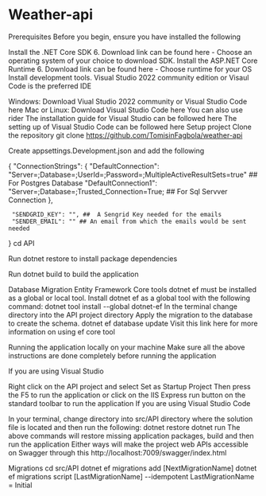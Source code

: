 # Weather-api
Prerequisites
Before you begin, ensure you have installed the following

Install the .NET Core SDK 6. Download link can be found here - Choose an operating system of your choice to download SDK.
Install the ASP.NET Core Runtime 6. Download link can be found here - Choose runtime for your OS
Install development tools.
Visual Studio 2022 community edition or Visaul Code is the preferred IDE

Windows: Download Viual Studio 2022 community or Visual Studio Code here
Mac or Linux: Download Visual Studio Code here You can also use rider
The installation guide for Visual Studio can be followed here
The setting up of Visual Studio Code can be followed here
Setup project
Clone the repository git clone https://github.com/TomisinFagbola/weather-api

Create appsettings.Development.json and add the following

{
     "ConnectionStrings": {
         "DefaultConnection": "Server=;Database=;UserId=;Password=;MultipleActiveResultSets=true" ## For Postgres Database
         "DefaultConnection1": "Server=;Database=;Trusted_Connection=True; ## For Sql Servver Connection
     },
    
     "SENDGRID_KEY": "", ##  A Sengrid Key needed for the emails
     "SENDER_EMAIL": "" ## An email from which the emails would be sent needed
}
cd API

Run dotnet restore to install package dependencies

Run dotnet build to build the application

Database Migration
Entity Framework Core tools
dotnet ef must be installed as a global or local tool. Install dotnet ef as a global tool with the following command: dotnet tool install --global dotnet-ef
In the terminal change directory into the API project directory
Apply the migration to the database to create the schema. dotnet ef database update
Visit this link here for more information on using ef core tool

Running the application locally on your machine
Make sure all the above instructions are done completely before running the application

If you are using Visual Studio

Right click on the API project and select Set as Startup Project
Then press the F5 to run the application or click on the IIS Express run button on the standard toolbar to run the application
If you are using Visual Studio Code

In your terminal, change directory into src/API directory where the solution file is located and then run the following: dotnet restore dotnet run
The above commands will restore missing application packages, build and then run the application
Either ways will make the project web APIs accessible on Swagger through this http://localhost:7009/swagger/index.html

Migrations
cd src/API
dotnet ef migrations add [NextMigrationName]
dotnet ef migrations script [LastMigrationName] --idempotent
LastMigrationName = Initial

